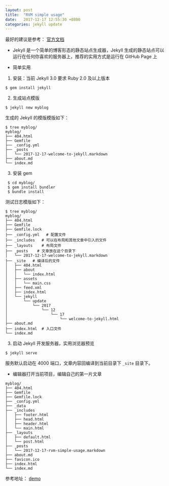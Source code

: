 ```yaml
---
layout: post
title:  "RVM simple usage"
date:   2017-12-17 12:55:30 +0800
categories: jekyll update
---
```

最好的建议是参考： [官方文档](http://jekyllcn.com/docs/home/)

- Jekyll 是一个简单的博客形态的静态站点生成器，Jekyll 生成的静态站点可以运行在任何你喜欢的服务器上，推荐的实用方式是运行在 GitHub Page 上

- 简单实用
 1. 安装：当前 Jekyll 3.0 要求 Ruby 2.0 及以上版本
 ```
 $ gem install jekyll
 ```
 2. 生成站点模版
 ```
 $ jekyll new myblog
 ```
 生成的 Jekyll 的模版模版如下：
 ```
 $ tree myblog/
 myblog/
├── 404.html
├── Gemfile
├── _config.yml
├── _posts
│   └── 2017-12-17-welcome-to-jekyll.markdown
├── about.md
└── index.md
 ```
 3. 安装 gem
 ```
  $ cd myblog/
  $ gem install bundler
  $ bundle install
 ```
  测试日志模版如下：
  ```
  $ tree myblog/
myblog/
├── 404.html
├── Gemfile
├── Gemfile.lock
├── _config.yml   # 配置文件
├── _includes   # 可以在布局和其他文章中引入的文件
├── _layouts    # 布局文件
├── _posts    # 文章放在这个目录下
│   └── 2017-12-17-welcome-to-jekyll.markdown
├── _site   # 编译后的文件
│   ├── 404.html
│   ├── about
│   │   └── index.html
│   ├── assets
│   │   └── main.css
│   ├── feed.xml
│   ├── index.html
│   └── jekyll
│       └── update
│           └── 2017
│               └── 12
│                   └── 17
│                       └── welcome-to-jekyll.html
├── about.md
├── index.html  # 入口文件
└── index.md
```
 3. 启动 Jekyll 开发服务器，实用浏览器预览
 ```
 $ jekyll serve
 ```
 服务默认启动在 4000 端口，文章内容回编译到当前目录下 `_site` 目录下。

 - 编辑器打开当前项目，编辑自己的第一片文章
 ```
 myblog/
├── 404.html
├── Gemfile
├── Gemfile.lock
├── _config.yml
├── _data
├── _includes
│   ├── footer.html
│   ├── head.html
│   ├── header.html
│   └── main.html
├── _layouts
│   ├── default.html
│   └── post.html
├── _posts
│   └── 2017-12-17-rvm-simple-usage.markdown
├── about.md
├── favicon.ico
├── index.html
└── index.md
 ```
 参考地址： [demo](http://baidu.com)
